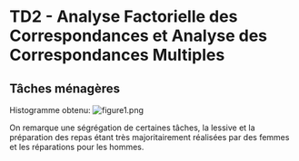 # TD2 - Analyse Factorielle des Correspondances et Analyse des Correspondances Multiples

## Tâches ménagères

Histogramme obtenu:
![figure1.png](https://github.com/ValentinMouret/esiea/blob/master/Exploratory%20analysis/TD2/R/pictures/bar_plot_1.png)

On remarque une ségrégation de certaines tâches, la lessive et la préparation des repas étant très majoritairement réalisées par des femmes et les réparations pour les hommes.